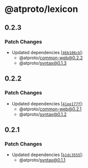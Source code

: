 # @atproto/lexicon

## 0.2.3

### Patch Changes

- Updated dependencies [[`46b108cb`](https://github.com/bluesky-social/atproto/commit/46b108cb8672706a71c2a38bb5489c98b456fa9b)]:
  - @atproto/common-web@0.2.2
  - @atproto/syntax@0.1.3

## 0.2.2

### Patch Changes

- Updated dependencies [[`41ee177f`](https://github.com/bluesky-social/atproto/commit/41ee177f5a440490280d17acd8a89bcddaffb23b)]:
  - @atproto/common-web@0.2.1
  - @atproto/syntax@0.1.2

## 0.2.1

### Patch Changes

- Updated dependencies [[`b1dc3555`](https://github.com/bluesky-social/atproto/commit/b1dc355504f9f2e047093dc56682b8034518cf80)]:
  - @atproto/syntax@0.1.1
